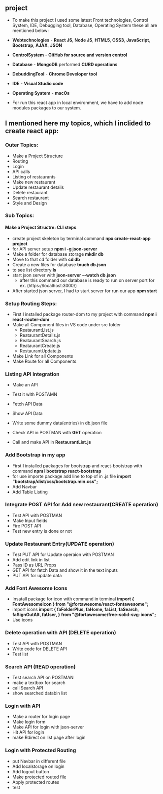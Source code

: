 ## project

* To make this project I used some latest Front technologies, Control System, IDE, Debugging tool, Database, Operating System these all are mentioned below:

* **Webtechnologies** - **React JS**, **Node JS**, **HTML5**, **CSS3**, **JavaScript**, **Bootstrap**, **AJAX**, **JSON**
* **ControlSystem** - **GitHub for source and version control**
* **Database** - **MongoDB** performed **CURD operations**
* **DebuddingTool** - **Chrome Developer tool**
* **IDE** - **Visual Studio code**
* **Operating Syatem** - **macOs**

* For run this react app in local environment, we have to add node modules packages to our system. 

## I mentioned here my topics, which I inclided to create react app:

### Outer Topics:

* Make a Project Structure
* Routing
* Login
* API calls
* Listing of restaurants
* Make new restaurant
* Update restaurant details
* Delete restaurant
* Search restaurant
* Style and Design

### Sub Topics:

#### Make a Project Structre: CLI steps
* create project skeleton by terminal command
  **npx create-react-app project**
* for API server setup
  **npm i -g json-server**
* Make a folder for database storage
  **mkdir db**
* Move to that cd folder with
  **cd db**
* Create a new files for database
  **touch db.json**
* to see list directory
  **ls**
* start json server with 
  **json-server --watch db.json** 
  * after this command our database is ready to run on server port for ex. (https://localhost:3000/)
* After started json server, I had to start server for run our app
  **npm start**

### Setup Routing Steps:
* First I installed package router-dom to my project with command
  **npm i react-router-dom**
* Make all Component files in VS code under src folder
  * ReataurantList.js
  * ReataurantDetails.js
  * ReataurantSearch.js
  * ReataurantCreate.js
  * RestaurantUpdate.js
* Make Link for all Components
* Make Route for all Components

### Listing API Integration
* Make an API
* Test it with POSTAMN
* Fetch API Data
* Show API Data

* Write some dummy data(entries) in db.json file
* Check API in POSTMAN with **GET** operation
* Call and make API in **RestaurantList.js**

### Add Bootstrap in my app
* First I installed packages for bootstrap and react-bootstrap with command
  **npm i bootstrap react-bootstrap**
* for use importe package add line to top of in .js file
  **import "bootstrap/dist/css/bootstrap.min.css";**
* Add Navbar
* Add Table Listing

### Integrate POST API for Add new restaurant(CREATE operation)
* Test API with POSTMAN
* Make Input fields
* Fire POST API
* Test new entry is done or not

### Update Restaurant Entry(UPDATE operation)
* Test PUT API for Update operaion with POSTMAN
* Add edit link in list
* Pass ID as URL Props
* GET API for fetch Data and show it in the text inputs
* PUT API for update data

### Add Font Awesome Icons
* Insatall package for icon with command in terminal
  **import { FontAwesomeIcon } from "@fortawesome/react-fontawesome";**
* import icons
  **import {
    faFolderPlus,
    faHome,
    faList,
    faSearch,
    faSignOutAlt,
    faUser,
  } from "@fortawesome/free-solid-svg-icons";**
* Use icons 

### Delete operation with API (DELETE operation)
* Test API with POSTMAN
* Write code for DELETE API
* Test list

### Search API (READ operation)
* Test search API on POSTMAN
* make a textbox for search
* call Search API
* show searched databin list

### Login with API
* Make a router for login page
* Make login form
* Make API for login with json-server
* Hit API for login
* make Rdirect on list page after login

### Login with Protected Routing
* put Navbar in different file
* Add localstorage on login
* Add logout button
* Make protected routed file
* Apply protected routes
* test
